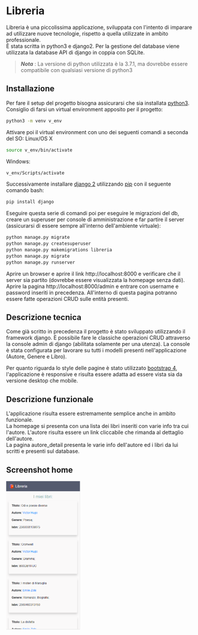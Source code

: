 # Libreria

Libreria è una piccolissima applicazione, sviluppata con l'intento di imparare ad utilizzare nuove tecnologie, rispetto a quella utilizzate in ambito professionale.  
È stata scritta in python3 e django2. Per la gestione del database viene utilizzata la database API di django in coppia con SQLite.
> ***Nota*** : La versione di python utilizzata è la 3.7.1, ma dovrebbe essere compatibile con qualsiasi versione di python3

## Installazione

Per fare il setup del progetto bisogna assicurarsi che sia installata [python3](https://www.python.org/downloads/).  
Consiglio di farsi un virtual environment apposito per il progetto:
```bash
python3 -m venv v_env
```

Attivare poi il virtual environment con uno dei seguenti comandi a seconda del SO:
Linux/OS X
```bash
source v_env/bin/activate
```
Windows:
```bash
v_env/Scripts/activate
```

Successivamente installare [django 2](https://docs.djangoproject.com/en/2.1/topics/install/) utilizzando [pip](https://pip.pypa.io/en/stable/installing/) con il seguente comando bash:
```bash
pip install django
```

Eseguire questa serie di comandi poi per eseguire le migrazioni del db, creare un superuser per console di amministrazione e far partire il server (assicurarsi di essere sempre all'interno dell'ambiente virtuale):  
```bash
python manage.py migrate
python manage.py createsuperuser
python manage.py makemigrations libreria
python manage.py migrate
python manage.py runserver
```

Aprire un browser e aprire il link http://localhost:8000 e verificare che il server sia partito (dovrebbe essere visualizzata la homepage senza dati).  
Aprire la pagina http://localhost:8000/admin e entrare con username e password inseriti in precedenza. All'interno di questa pagina potranno essere fatte operazioni CRUD sulle entità presenti.


## Descrizione tecnica

Come già scritto in precedenza il progetto è stato sviluppato utilizzando il framework django. È possibile fare le classiche operazioni CRUD attraverso la console admin di django (abilitata solamente per una utenza). La console è stata configurata per lavorare su tutti i modelli presenti nell'applicazione (Autore, Genere e Libro).  

Per quanto riguarda lo style delle pagine è stato utilizzato [bootstrap 4](https://getbootstrap.com/docs/4.1/getting-started/introduction/), l'applicazione è responsive e risulta essere adatta ad essere vista sia da versione desktop che mobile.

## Descrizione funzionale

L'applicazione risulta essere estremamente semplice anche in ambito funzionale.  
La homepage si presenta con una lista dei libri inseriti con varie info tra cui l'autore. L'autore risulta essere un link cliccabile che rimanda al dettaglio dell'autore.  
La pagina autore_detail presenta le varie info dell'autore ed i libri da lui scritti e presenti sul database.


## Screenshot home

<img src="libreria/static/screenshot_homepage.PNG" alt="screenshot" width="200"/>
